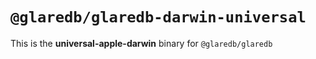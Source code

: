 # `@glaredb/glaredb-darwin-universal`

This is the **universal-apple-darwin** binary for `@glaredb/glaredb`
